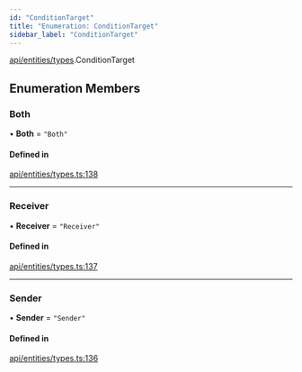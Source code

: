 ```yaml
---
id: "ConditionTarget"
title: "Enumeration: ConditionTarget"
sidebar_label: "ConditionTarget"
---
```


[api/entities/types](../../../../../modules/API/Entities/Types/Types.md).ConditionTarget

## Enumeration Members

### Both

• **Both** = ``"Both"``

#### Defined in

[api/entities/types.ts:138](https://github.com/PolymeshAssociation/polymesh-sdk/blob/fe2e6dd1d/src/api/entities/types.ts#L138)

___

### Receiver

• **Receiver** = ``"Receiver"``

#### Defined in

[api/entities/types.ts:137](https://github.com/PolymeshAssociation/polymesh-sdk/blob/fe2e6dd1d/src/api/entities/types.ts#L137)

___

### Sender

• **Sender** = ``"Sender"``

#### Defined in

[api/entities/types.ts:136](https://github.com/PolymeshAssociation/polymesh-sdk/blob/fe2e6dd1d/src/api/entities/types.ts#L136)
